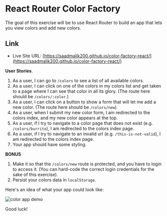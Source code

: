 # React Router Color Factory

The goal of this exercise will be to use React Router to build an app that lets you view colors and add new colors.

## Link

- Live Site URL: [https://saadmalik200.github.io/color-factory-react/](https://saadmalik200.github.io/color-factory-react/)

**User Stories**.

1.  As a user, I can go to `/colors` to see a list of all available colors.
2.  As a user, I can click on one of the colors in my colors list and get taken to a page where I can see that color in all its glory. (The route here should be `/colors/:color`.)
3.  As a user, I can click on a button to show a form that will let me add a new color. (The route here should be `/colors/new`)
4.  As a user, when I submit my new color form, I am redirected to the colors index, and my new color appears at the top.
5.  As a user, if I try to navigate to a color page that does not exist (e.g. `/colors/burrito`), I am redirected to the colors index page.
6.  As a user, if I try to navigate to an invalid url (e.g. `/this-is-not-valid`), I am redirected to the colors index page.
7.  Your app should have some styling.

**BONUS**

1.  Make it so that the `/colors/new` route is protected, and you have to login to access it. (You can hard-code the correct login credentials for the sake of this exercise).
1.  Persist your colors data in `localStorage`.

Here's an idea of what your app could look like:

![color app demo](./color-factory.gif)

Good luck!
